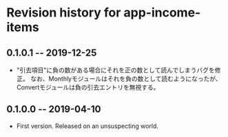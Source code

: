 # Revision history for app-income-items

## 0.1.0.1  -- 2019-12-25

* "引去項目"に負の数がある場合にそれを正の数として読んでしまうバグを修正。
  なお、Monthlyモジュールはそれを負の数として読むようになったが、Convertモジュールは負の引去エントリを無視する。

## 0.1.0.0  -- 2019-04-10

* First version. Released on an unsuspecting world.
